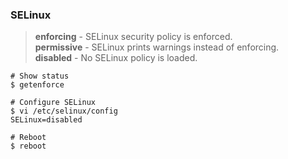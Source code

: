 ### SELinux
>**enforcing** - SELinux security policy is enforced.<br>
>**permissive** - SELinux prints warnings instead of enforcing.<br>
>**disabled** - No SELinux policy is loaded.
``` shell
# Show status
$ getenforce

# Configure SELinux
$ vi /etc/selinux/config
SELinux=disabled

# Reboot
$ reboot
